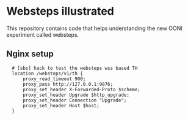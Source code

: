 # Websteps illustrated

This repository contains code that helps understanding the
new OONI experiment called websteps.

## Nginx setup

```
  # [sbs] hack to test the websteps wss based TH
  location /websteps/v1/th {
      proxy_read_timeout 900;
      proxy_pass http://127.0.0.1:9876;
      proxy_set_header X-Forwarded-Proto $scheme;
      proxy_set_header Upgrade $http_upgrade;
      proxy_set_header Connection "Upgrade";
      proxy_set_header Host $host;
  }
```

